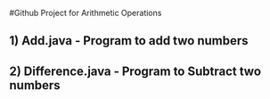 #Github Project for Arithmetic Operations

## 1) Add.java - Program to add two numbers
## 2) Difference.java - Program to Subtract two numbers